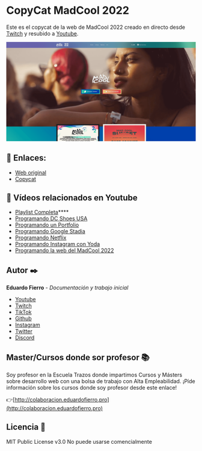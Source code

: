 # CopyCat MadCool 2022

Este es el copycat de la web de MadCool 2022 creado en directo desde [Twitch](https://twitch.tv/eduardofierropro) y resubido a [Youtube](https://youtu.be/mozRjGUSOm8).


![Imagen del proyecto](https://github.com/eduardofierropro/Madcool-2022/blob/main/assets/home1.png)

## 🔗 Enlaces:
* [Web original](https://madcoolfestival.es)
* [Copycat](https://eduardofierropro.github.io/Madcool-2022/)

## 🔴 Vídeos relacionados en Youtube 

* [Playlist Completa](https://www.youtube.com/playlist?list=PLJpymL0goBgETNW1I1rmuTUl-yoaRDUe5)****
* [Programando DC Shoes USA](https://youtu.be/nUu--X0mmlo)
* [Programando un Portfolio](https://youtu.be/XAwXz2w3vlg)
* [Programando Google Stadia](https://youtu.be/LtyWVeFE4uM)
* [Programando Netflix](https://youtu.be/WCUASu4V258)
* [Programando Instagram con Yoda](https://youtu.be/JWV2rgTnbFQ)
* [Programando la web del MadCool 2022](https://youtu.be/mozRjGUSOm8)

## Autor ✒️

**Eduardo Fierro** - *Documentación y trabajo inicial*

* [Youtube](https://youtube.com/EduardoFierroPro?sub_confirmation=1)
* [Twitch](https://twitch.tv/eduardofierropro)
* [TikTok](https://www.tiktok.com/@eduardofierro.pro?)
* [Github](https://github.com/eduardofierropro)
* [Instagram](https://instagram.com/eduardofierro.pro)
* [Twitter](https://twitter.com/edfierropro)
* [Discord](https://discord.gg/t4Txush)

## Master/Cursos donde sor profesor 📚

Soy profesor en la Escuela Trazos donde impartimos Cursos y Másters sobre desarrollo web con una bolsa de trabajo con Alta Empleabilidad. ¡Píde información sobre los cursos donde soy profesor desde este enlace!

👉[http://colaboracion.eduardofierro.pro](http://colaboracion.eduardofierro.pro)

## Licencia 📄

MIT Public License v3.0
No puede usarse comencialmente
